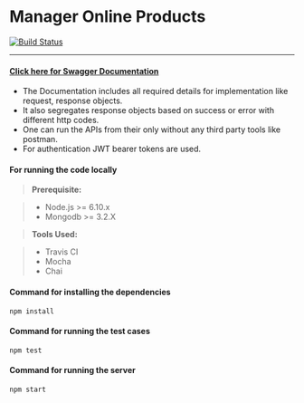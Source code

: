 Manager Online Products
=====================

[![Build Status](https://travis-ci.org/Harekam/manager_online_products.svg?branch=master)](https://travis-ci.org/Harekam/manager_online_products)

----------

#### <i class="icon-file"></i> [Click here for Swagger Documentation](https://manager-online-products.herokuapp.com/documentation)

 - The Documentation includes all required details for implementation like request, response objects.
 - It also segregates response objects based on success or error with different http codes.
 - One can run the APIs from their only without any third party tools like postman.
 - For authentication JWT bearer tokens are used.

#### <i class="icon-hdd"></i>For running the code locally

> **Prerequisite:**

> - Node.js >= 6.10.x
> - Mongodb >= 3.2.X

> **Tools Used:**

> - Travis CI
> - Mocha
> - Chai


#### <i class="icon-refresh"></i> Command for installing the dependencies

    npm install

#### <i class="icon-refresh"></i> Command for running the test cases

    npm test

#### <i class="icon-refresh"></i> Command for running the server

    npm start
    